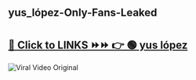 
 ## yus_lópez-Only-Fans-Leaked

# <h2><a href="https://clipsfans.com/yus_lópez&ref=git">🔗 Click to LINKS ⏩⏩ 👉 🟢 yus lópez </a></h2>

<a href="https://clipsfans.com/yus_lópez&ref=git" rel="nofollow" data-target="animated-image.originalLink"><img src="https://i.ibb.co.com/xMMVF88/686577567.gif" alt="Viral Video Original" style="max-width: 100%; display: inline-block;" data-target="animated-image.originalImage"></a>
